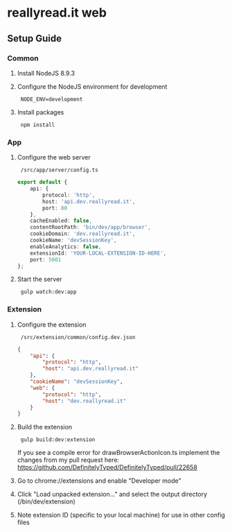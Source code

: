 # reallyread.it web
## Setup Guide
### Common
1. Install NodeJS	8.9.3
2. Configure the NodeJS environment for development

        NODE_ENV=development
3. Install packages

        npm install
### App
1. Configure the web server

        /src/app/server/config.ts
    ```typescript
    export default {
    	api: {
    		protocol: 'http',
    		host: 'api.dev.reallyread.it',
    		port: 80
    	},
    	cacheEnabled: false,
    	contentRootPath: 'bin/dev/app/browser',
    	cookieDomain: 'dev.reallyread.it',
    	cookieName: 'devSessionKey',
    	enableAnalytics: false,
    	extensionId: 'YOUR-LOCAL-EXTENSION-ID-HERE',
    	port: 5001
    };
    ```
2. Start the server

        gulp watch:dev:app
### Extension
1. Configure the extension

        /src/extension/common/config.dev.json
    ```json
    {
    	"api": {
    		"protocol": "http",
    		"host": "api.dev.reallyread.it"
    	},
    	"cookieName": "devSessionKey",
    	"web": {
    		"protocol": "http",
    		"host": "dev.reallyread.it"
    	}
    }
    ```
2. Build the extension

        gulp build:dev:extension
    If you see a compile error for drawBrowserActionIcon.ts implement the changes from my pull request here: https://github.com/DefinitelyTyped/DefinitelyTyped/pull/22658
2. Go to chrome://extensions and enable "Developer mode"
3. Click "Load unpacked extension..." and select the output directory (/bin/dev/extension)
4. Note extension ID (specific to your local machine) for use in other config files